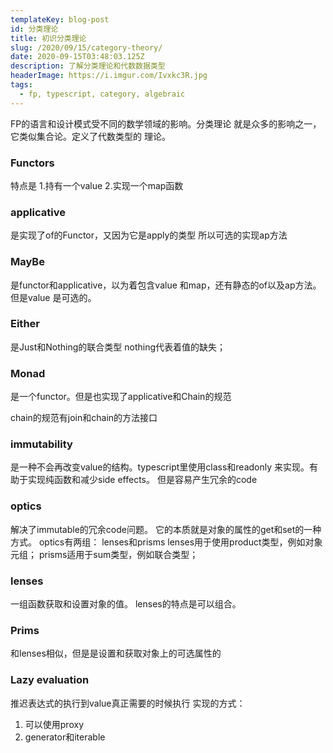 ```yaml
---
templateKey: blog-post
id: 分类理论
title: 初识分类理论
slug: /2020/09/15/category-theory/
date: 2020-09-15T03:48:03.125Z
description: 了解分类理论和代数数据类型
headerImage: https://i.imgur.com/Ivxkc3R.jpg
tags:
  - fp, typescript, category, algebraic
---
```


FP的语言和设计模式受不同的数学领域的影响。分类理论
就是众多的影响之一，它类似集合论。定义了代数类型的
理论。

### Functors
特点是
1.持有一个value
2.实现一个map函数

### applicative
是实现了of的Functor，又因为它是apply的类型
所以可选的实现ap方法

### MayBe
是functor和applicative，以为着包含value
和map，还有静态的of以及ap方法。但是value
是可选的。


### Either
是Just和Nothing的联合类型
nothing代表着值的缺失；

### Monad
是一个functor。但是也实现了applicative和Chain的规范

chain的规范有join和chain的方法接口

### immutability
是一种不会再改变value的结构。typescript里使用class和readonly
来实现。有助于实现纯函数和减少side effects。
但是容易产生冗余的code

### optics
解决了immutable的冗余code问题。
它的本质就是对象的属性的get和set的一种方式。
optics有两组： lenses和prisms
lenses用于使用product类型，例如对象元组；
prisms适用于sum类型，例如联合类型；
### lenses
一组函数获取和设置对象的值。
lenses的特点是可以组合。


### Prims
和lenses相似，但是是设置和获取对象上的可选属性的
### Lazy evaluation
推迟表达式的执行到value真正需要的时候执行
实现的方式：
1. 可以使用proxy
2. generator和iterable



